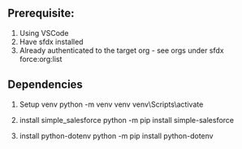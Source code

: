 
## Prerequisite:
1. Using VSCode
2. Have sfdx installed
4. Already authenticated to the target org - see orgs under sfdx force:org:list


## Dependencies
1. Setup venv
    python -m venv venv
    venv\Scripts\activate

2. install simple_salesforce
    python -m pip install simple-salesforce

3. install python-dotenv
    python -m pip install python-dotenv

    